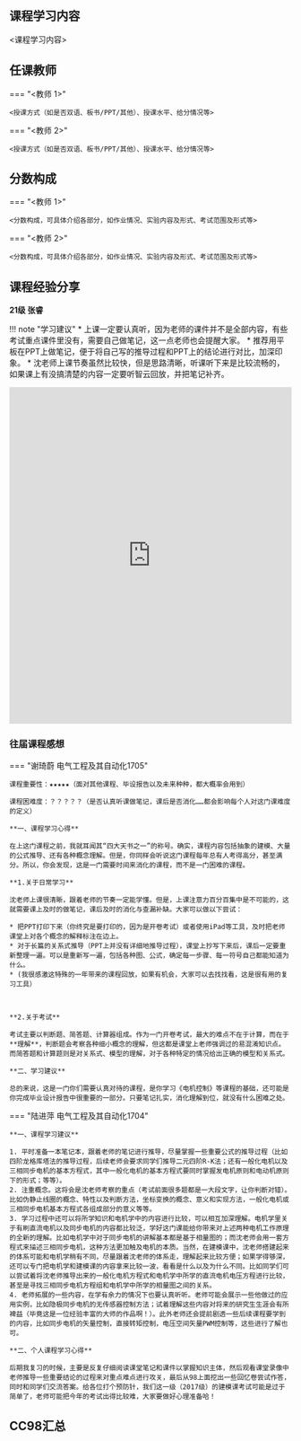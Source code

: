 ## 课程学习内容

<课程学习内容>


## 任课教师

=== "<教师 1>"

    <授课方式（如是否双语、板书/PPT/其他）、授课水平、给分情况等>

=== "<教师 2>"

    <授课方式（如是否双语、板书/PPT/其他）、授课水平、给分情况等>


## 分数构成

=== "<教师 1>"

    <分数构成，可具体介绍各部分，如作业情况、实验内容及形式、考试范围及形式等>

=== "<教师 2>"

    <分数构成，可具体介绍各部分，如作业情况、实验内容及形式、考试范围及形式等>

## 课程经验分享

**21级 张睿** 

!!! note "学习建议"
    * 上课一定要认真听，因为老师的课件并不是全部内容，有些考试重点课件里没有，需要自己做笔记，这一点老师也会提醒大家。
    * 推荐用平板在PPT上做笔记，便于将自己写的推导过程和PPT上的结论进行对比，加深印象。
    * 沈老师上课节奏虽然比较快，但是思路清晰，听课听下来是比较流畅的，如果课上有没搞清楚的内容一定要听智云回放，并把笔记补齐。


<iframe src="http://file.eestudy-place.com/files/files/专业必修课/电气工程及其自动化/电机系统建模与分析/电机系统建模与分析经验分享.pdf" width="100%" height="600px" style="border: none;">
This browser does not support PDFs
</iframe>


### 往届课程感想

=== "谢琦蔚 电气工程及其自动化1705"

    课程重要性：★★★★★（面对其他课程、毕设报告以及未来种种，都大概率会用到）

    课程困难度：？？？？？（是否认真听课做笔记，课后是否消化……都会影响每个人对这门课难度的定义）

    **一、课程学习心得**

    ​在上这门课程之前，我就耳闻其“四大天书之一”的称号。确实，课程内容包括抽象的建模、大量的公式推导、还有各种概念理解。但是，你同样会听说这门课程每年总有人考得高分，甚至满分。所以，你会发现，这是一门需要时间来消化的课程，而不是一门困难的课程。 

    **1.关于日常学习**

    ​沈老师上课很清晰，跟着老师的节奏一定能学懂。但是，上课注意力百分百集中是不可能的，这就需要课上及时的做笔记，课后及时的消化与查漏补缺。大家可以做以下尝试：
    
    * 把PPT打印下来（你终究是要打印的，因为是开卷考试）或者使用iPad等工具，及时把老师课堂上对各个概念的解释标注在边上。
    * 对于长篇的关系式推导（PPT上并没有详细地推导过程），课堂上抄写下来后，课后一定要重新整理一遍。可以是重新写一遍，包括各种图、公式，确定每一步骤、每一符号自己都能知道为什么。
    * (我很感激这特殊的一年带来的课程回放，如果有机会，大家可以去找找看，这是很有用的复习工具）

    

    **2.关于考试**

    ​考试主要以判断题、简答题、计算器组成。作为一门开卷考试，最大的难点不在于计算，而在于**理解**，判断题会考察各种细小概念的理解，但这都是课堂上老师强调过的易混淆知识点。而简答题和计算题则是对关系式、模型的理解，对于各种特定的情况给出正确的模型和关系式。

    **二、学习建议**

    ​总的来说，这是一门你们需要认真对待的课程，是你学习《电机控制》等课程的基础，还可能是你完成毕业设计报告中很重要的一部分。只要笔记扎实，消化理解到位，就没有什么困难之处。

=== "陆进萍 电气工程及其自动化1704"

    **一、课程学习建议**

    1. 平时准备一本笔记本，跟着老师的笔记进行推导，尽量掌握一些重要公式的推导过程（比如四阶龙格库塔法的推导过程，后续老师会要求同学们推导二元四阶R-K法；还有一般化电机以及三相同步电机的基本方程式，其中一般化电机的基本方程式要同时掌握发电机原则和电动机原则下的形式；等等）。
    2. 注重概念。这将会是沈老师考察的重点（考试前面很多题都是一大段文字，让你判断对错）。比如伪静止线圈的概念、特性以及判断方法，坐标变换的概念、意义和实现方法，一般化电机或三相同步电机基本方程式各组成部分的意义等等。
    3. 学习过程中还可以将所学知识和电机学中的内容进行比较，可以相互加深理解。电机学里关于有刷直流电机以及同步电机的内容都比较泛，学好这门课能给你带来对上述两种电机工作原理的全新的理解。比如电机学中对于同步电机的讲解基本都是基于相量图的；而沈老师会用一套方程式来描述三相同步电机，这种方法更加触及电机的本质。当然，在建模课中，沈老师搭建起来的体系可能和电机学稍有不同，尽量跟着沈老师的体系走，理解起来比较方便；如果学得够深，还可以专门把电机学和建模课的内容拿来比较一波，看看是什么以及为什么不同。比如同学们可以尝试着将沈老师推导出来的一般化电机方程式和电机学中所学的直流电机电压方程进行比较，甚至是寻找三相同步电机方程组和电机学中所学的相量图之间的关系。
    4. 老师拓展的一些内容，在学有余力的情况下也要认真听听。老师可能会展示一些他做过的应用实例，比如隐极同步电机的无传感器控制方法；试着理解这些内容对将来的研究生生涯会有所裨益（毕竟这是一位经验丰富的大师的作品啊！）。此外老师还会提前剧透一些后续课程要学到的内容，比如同步电机的矢量控制，直接转矩控制，电压空间矢量PWM控制等，这些进行了解也可。

    **二、个人课程学习心得**

    ​后期我复习的时候，主要是反复仔细阅读课堂笔记和课件以掌握知识主体，然后观看课堂录像中老师推导一些重要结论的过程来对重点难点进行攻关，最后从98上面挖出一些回忆卷尝试作答，同时和同学们交流答案。给各位打个预防针，我们这一级（2017级）的建模课考试可能是过于简单了，老师可能把今年的考试出得比较难，大家要做好心理准备哈！

## CC98汇总

